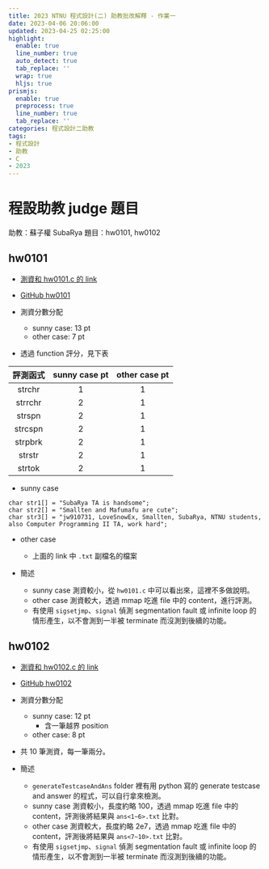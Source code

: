 ```yaml
---
title: 2023 NTNU 程式設計(二) 助教批改解釋 - 作業一
date: 2023-04-06 20:06:00
updated: 2023-04-25 02:25:00
highlight:
  enable: true
  line_number: true
  auto_detect: true
  tab_replace: ''
  wrap: true
  hljs: true
prismjs:
  enable: true
  preprocess: true
  line_number: true
  tab_replace: ''
categories: 程式設計二助教
tags: 
- 程式設計
- 助教
- C
- 2023
---
```


# 程設助教 judge 題目

助教：蘇子權 SubaRya
題目：hw0101, hw0102


## hw0101

* [測資和 hw0101.c 的 link](https://drive.google.com/drive/folders/1CLwrxsU1n2BWhlOXzAFNrKAol8EbFAYn?usp=share_link)
* [GitHub hw0101](https://github.com/KutsunaSubaRya/NTNU_TA_Computer_Programming_II/tree/main/hw0101)
* 測資分數分配
    * sunny case: 13 pt
    * other case: 7 pt

* 透過 function 評分，見下表

|評測函式|sunny case pt|other case pt|
|:-:|:-:|:-:|
|strchr|1|1|
|strrchr|2|1|
|strspn|2|1|
|strcspn|2|1|
|strpbrk|2|1|
|strstr|2|1|
|strtok|2|1|

* sunny case

```
char str1[] = "SubaRya TA is handsome";
char str2[] = "Smallten and Mafumafu are cute";
char str3[] = "jw910731, LoveSnowEx, Smallten, SubaRya, NTNU students, also Computer Programming II TA, work hard";
```
* other case
    * 上面的 link 中 `.txt` 副檔名的檔案

* 簡述
    * sunny case 測資較小，從 `hw0101.c` 中可以看出來，這裡不多做說明。
    * other case 測資較大，透過 mmap 吃進 file 中的 content，進行評測。
    * 有使用 `sigsetjmp`、`signal` 偵測 segmentation fault 或 infinite loop 的情形產生，以不會測到一半被 terminate 而沒測到後續的功能。

## hw0102

* [測資和 hw0102.c 的 link](https://drive.google.com/drive/folders/1LcKDQpS1l9onXI8V7QE9H-OCE6NDZkzk?usp=share_link)
* [GitHub hw0102](https://github.com/KutsunaSubaRya/NTNU_TA_Computer_Programming_II/tree/main/hw0102)
* 測資分數分配
    * sunny case: 12 pt
        * 含一筆越界 position
    * other case: 8 pt
* 共 10 筆測資，每一筆兩分。

* 簡述
    * `generateTestcaseAndAns` folder 裡有用 python 寫的 generate testcase and answer 的程式，可以自行拿來檢測。
    * sunny case 測資較小，長度約略 100，透過 mmap 吃進 file 中的 content，評測後將結果與 `ans<1~6>.txt` 比對。
    * other case 測資較大，長度約略 2e7，透過 mmap 吃進 file 中的 content，評測後將結果與 `ans<7~10>.txt` 比對。
    * 有使用 `sigsetjmp`、`signal` 偵測 segmentation fault 或 infinite loop 的情形產生，以不會測到一半被 terminate 而沒測到後續的功能。